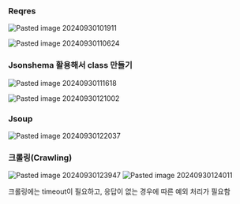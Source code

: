 
### Reqres
![Pasted image 20240930101911](https://github.com/user-attachments/assets/04bc1a62-fce8-4444-8d5a-56fa77798b7b)


![Pasted image 20240930110624](https://github.com/user-attachments/assets/9dd8fcf7-c021-45f7-9504-db204e242b7e)

### Jsonshema 활용해서 class 만들기
![Pasted image 20240930111618](https://github.com/user-attachments/assets/a3efb8fd-760f-4f0f-9083-4518b8ee6746)

![Pasted image 20240930121002](https://github.com/user-attachments/assets/aafe9acf-81c1-407e-871c-3a991d29de4e)

### Jsoup

![Pasted image 20240930122037](https://github.com/user-attachments/assets/492f7020-6ae4-4be8-bfa8-c100a2a82b8b)


### 크롤링(Crawling)
![Pasted image 20240930123947](https://github.com/user-attachments/assets/a585aca4-e353-463f-a754-d5812a0e4acd)
![Pasted image 20240930124011](https://github.com/user-attachments/assets/abadcdb4-121b-4576-baaa-3357579784e3)


크롤링에는 timeout이 필요하고,
응답이 없는 경우에 따른 예외 처리가 필요함
